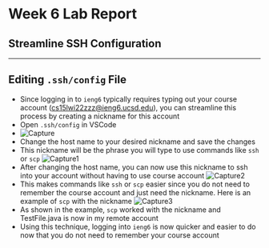 # Week 6 Lab Report
## **Streamline SSH Configuration**
---
## Editing `.ssh/config` File 
* Since logging in to `ieng6` typically requires typing out your course account (cs15lwi22zzz@ieng6.ucsd.edu), you can streamline this process by creating a nickname for this account
* Open `.ssh/config` in VSCode
* ![Capture](https://user-images.githubusercontent.com/97651048/153681607-478b5083-6825-47f1-80c1-b2573b3792a2.PNG)
* Change the host name to your desired nickname and save the changes
* This nickname will be the phrase you will type to use commands like `ssh` or `scp`
![Capture1](https://user-images.githubusercontent.com/97651048/153681691-51361d83-2d90-428f-94e5-5f83a913886b.PNG)
* After changing the host name, you can now use this nickname to ssh into your account without having to use course account
![Capture2](https://user-images.githubusercontent.com/97651048/153681773-118a8a4c-8e1f-4f7a-a694-7d02742da8c6.PNG)
* This makes commands like `ssh` or `scp` easier since you do not need to remember the course account and just need the nickname. Here is an example of `scp` with the nickname
![Capture3](https://user-images.githubusercontent.com/97651048/153681876-6da36262-b62d-46a7-b296-c6f92d305d13.PNG)
* As shown in the example, `scp` worked with the nickname and TestFile.java is now in my remote account
* Using this technique, logging into `ieng6` is now quicker and easier to do now that you do not need to remember your course account




